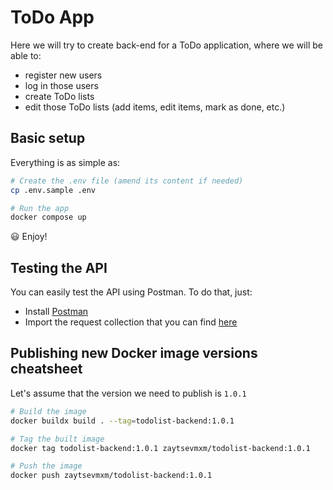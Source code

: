 # ToDo App

Here we will try to create back-end for a ToDo application, where
we will be able to:

- register new users
- log in those users
- create ToDo lists
- edit those ToDo lists (add items, edit items, mark as done, etc.)

## Basic setup

Everything is as simple as:
```sh
# Create the .env file (amend its content if needed)
cp .env.sample .env

# Run the app
docker compose up
```
😃 Enjoy!

## Testing the API
You can easily test the API using Postman. To do that, just:
- Install [Postman](https://www.postman.com/)
- Import the request collection that you can find [here](./tools/postman/ToDo%20List.postman_collection.json)

## Publishing new Docker image versions cheatsheet

Let's assume that the version we need to publish is `1.0.1`
```sh
# Build the image
docker buildx build . --tag=todolist-backend:1.0.1

# Tag the built image
docker tag todolist-backend:1.0.1 zaytsevmxm/todolist-backend:1.0.1

# Push the image
docker push zaytsevmxm/todolist-backend:1.0.1
```